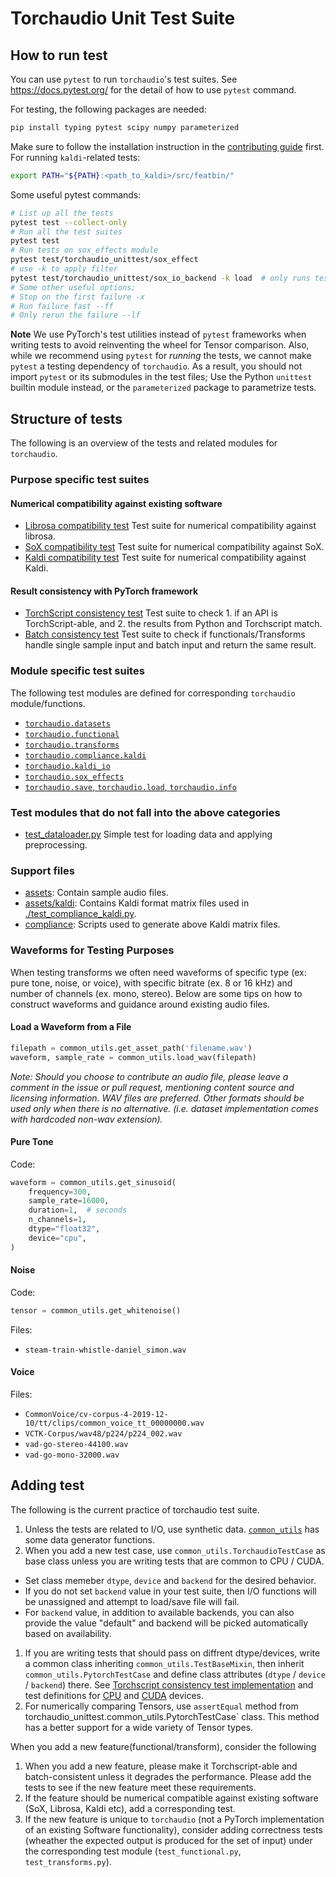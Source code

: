 # Torchaudio Unit Test Suite

## How to run test

You can use `pytest` to run `torchaudio`'s test suites. See
https://docs.pytest.org/ for the detail of how to use `pytest` command.

For testing, the following packages are needed:

```bash
pip install typing pytest scipy numpy parameterized
```

Make sure to follow the installation instruction in the [contributing
guide](../../CONTRIBUTING.md) first. For running `kaldi`-related tests:

```bash
export PATH="${PATH}:<path_to_kaldi>/src/featbin/"
```

Some useful pytest commands:

```bash
# List up all the tests
pytest test --collect-only
# Run all the test suites
pytest test
# Run tests on sox_effects module
pytest test/torchaudio_unittest/sox_effect
# use -k to apply filter
pytest test/torchaudio_unittest/sox_io_backend -k load  # only runs tests where their names contain load
# Some other useful options;
# Stop on the first failure -x
# Run failure fast --ff
# Only rerun the failure --lf
```

**Note**
We use PyTorch's test utilities instead of `pytest` frameworks when writing tests to avoid reinventing the wheel for Tensor comparison.
Also, while we recommend using `pytest` for *running* the tests, we cannot
make `pytest` a testing dependency of `torchaudio`. As a result, you should
not import `pytest` or its submodules in the test files; Use the Python
`unittest` builtin module instead, or the `parameterized` package to
parametrize tests.

## Structure of tests

The following is an overview of the tests and related modules for `torchaudio`.

### Purpose specific test suites

#### Numerical compatibility against existing software
- [Librosa compatibility test](./librosa_compatibility_test.py)
    Test suite for numerical compatibility against librosa.
- [SoX compatibility test](./sox_compatibility_test.py)
    Test suite for numerical compatibility against SoX.
- [Kaldi compatibility test](./kaldi_compatibility_test.py)
    Test suite for numerical compatibility against Kaldi.

#### Result consistency with PyTorch framework
- [TorchScript consistency test](./torchscript_consistency_impl.py)
    Test suite to check 1. if an API is TorchScript-able, and 2. the results from Python and Torchscript match.
- [Batch consistency test](./batch_consistency_test.py)
    Test suite to check if functionals/Transforms handle single sample input and batch input and return the same result.

### Module specific test suites

The following test modules are defined for corresponding `torchaudio` module/functions.

- [`torchaudio.datasets`](./datasets)
- [`torchaudio.functional`](./functional)
- [`torchaudio.transforms`](./transforms_test.py)
- [`torchaudio.compliance.kaldi`](./compliance_kaldi_test.py)
- [`torchaudio.kaldi_io`](./kaldi_io_test.py)
- [`torchaudio.sox_effects`](./sox_effect)
- [`torchaudio.save`, `torchaudio.load`, `torchaudio.info`](./io_test.py)

### Test modules that do not fall into the above categories
- [test_dataloader.py](./dataloader_test.py)
    Simple test for loading data and applying preprocessing.

### Support files
- [assets](./assets): Contain sample audio files.
- [assets/kaldi](./assets/kaldi): Contains Kaldi format matrix files used in [./test_compliance_kaldi.py](./test_compliance_kaldi.py).
- [compliance](./compliance): Scripts used to generate above Kaldi matrix files.

### Waveforms for Testing Purposes

When testing transforms we often need waveforms of specific type (ex: pure tone, noise, or voice), with specific bitrate (ex. 8 or 16 kHz) and number of channels (ex. mono, stereo). Below are some tips on how to construct waveforms and guidance around existing audio files.

#### Load a Waveform from a File

```python
filepath = common_utils.get_asset_path('filename.wav')
waveform, sample_rate = common_utils.load_wav(filepath)
```

*Note: Should you choose to contribute an audio file, please leave a comment in the issue or pull request, mentioning content source and licensing information. WAV files are preferred. Other formats should be used only when there is no alternative. (i.e. dataset implementation comes with hardcoded non-wav extension).*

#### Pure Tone

Code:

```python
waveform = common_utils.get_sinusoid(
    frequency=300,
    sample_rate=16000,
    duration=1,  # seconds
    n_channels=1,
    dtype="float32",
    device="cpu",
)
```

#### Noise

Code:

```python
tensor = common_utils.get_whitenoise()
```

Files:

* `steam-train-whistle-daniel_simon.wav`

#### Voice

Files:

* `CommonVoice/cv-corpus-4-2019-12-10/tt/clips/common_voice_tt_00000000.wav`
* `VCTK-Corpus/wav48/p224/p224_002.wav`
* `vad-go-stereo-44100.wav`
* `vad-go-mono-32000.wav`

## Adding test

The following is the current practice of torchaudio test suite.

1. Unless the tests are related to I/O, use synthetic data. [`common_utils`](./common_utils) has some data generator functions.
1. When you add a new test case, use `common_utils.TorchaudioTestCase` as base class unless you are writing tests that are common to CPU / CUDA.
  - Set class memeber `dtype`, `device` and `backend` for the desired behavior.
  - If you do not set `backend` value in your test suite, then I/O functions will be unassigned and attempt to load/save file will fail.
  - For `backend` value, in addition to available backends, you can also provide the value "default" and backend will be picked automatically based on availability.
1. If you are writing tests that should pass on diffrent dtype/devices, write a common class inheriting `common_utils.TestBaseMixin`, then inherit `common_utils.PytorchTestCase` and define class attributes (`dtype` / `device` / `backend`) there. See [Torchscript consistency test implementation](./torchscript_consistency_impl.py) and test definitions for [CPU](./torchscript_consistency_cpu_test.py) and [CUDA](./torchscript_consistency_cuda_test.py) devices.
1. For numerically comparing Tensors, use `assertEqual` method from torchaudio_unittest.common_utils.PytorchTestCase` class. This method has a better support for a wide variety of Tensor types.

When you add a new feature(functional/transform), consider the following

1. When you add a new feature, please make it Torchscript-able and batch-consistent unless it degrades the performance. Please add the tests to see if the new feature meet these requirements.
1. If the feature should be numerical compatible against existing software (SoX, Librosa, Kaldi etc), add a corresponding test.
1. If the new feature is unique to `torchaudio` (not a PyTorch implementation of an existing Software functionality), consider adding correctness tests (wheather the expected output is produced for the set of input) under the corresponding test module (`test_functional.py`, `test_transforms.py`).
